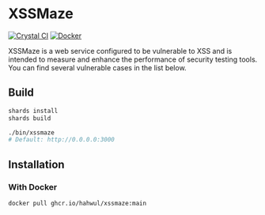 # XSSMaze

[![Crystal CI](https://github.com/hahwul/xssmaze/actions/workflows/crystal.yml/badge.svg)](https://github.com/hahwul/xssmaze/actions/workflows/crystal.yml)
[![Docker](https://github.com/hahwul/xssmaze/actions/workflows/docker-publish.yml/badge.svg)](https://github.com/hahwul/xssmaze/actions/workflows/docker-publish.yml)

XSSMaze is a web service configured to be vulnerable to XSS and is intended to measure and enhance the performance of security testing tools. You can find several vulnerable cases in the list below.

## Build
```bash
shards install
shards build

./bin/xssmaze
# Default: http://0.0.0.0:3000
```

## Installation
### With Docker
```bash
docker pull ghcr.io/hahwul/xssmaze:main
```
